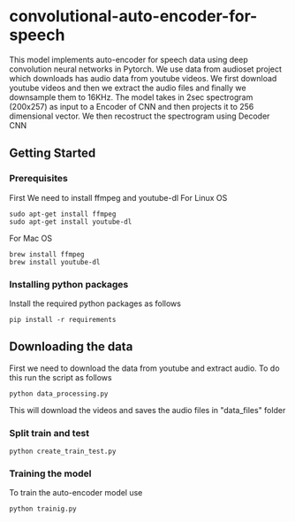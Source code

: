 # convolutional-auto-encoder-for-speech
This model implements auto-encoder for speech data using deep convolution neural networks in Pytorch.
We use data from audioset project which downloads has audio data from youtube videos. We first download youtube videos and then we extract the audio files and finally we downsample them to 16KHz. The model takes in 2sec spectrogram (200x257) as input to a Encoder of CNN and then projects it to 256 dimensional vector. We then  recostruct the spectrogram using Decoder CNN

## Getting Started


### Prerequisites
First We need to install ffmpeg and youtube-dl
For Linux OS
```
sudo apt-get install ffmpeg
sudo apt-get install youtube-dl
```
For Mac OS
```
brew install ffmpeg
brew install youtube-dl
```

### Installing python packages
Install the required python packages as follows
```
pip install -r requirements
```
## Downloading the data
First we need to download the data from youtube and extract audio. To do this run the script as follows
```
python data_processing.py
```
This will download the videos and saves the audio files in "data_files" folder

### Split train and test
```
python create_train_test.py
```

### Training the model
To train the auto-encoder model use
```
python trainig.py
```
